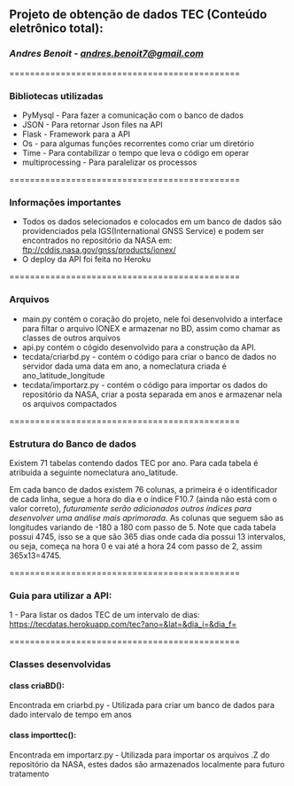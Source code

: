 ## **Projeto de obtenção de dados TEC (Conteúdo eletrônico total):**
### *Andres Benoit - andres.benoit7@gmail.com*
=============================================

### Bibliotecas utilizadas
- PyMysql - Para fazer a comunicação com o banco de dados
- JSON - Para retornar Json files na API
- Flask - Framework para a API
- Os - para algumas funções recorrentes como criar um diretório
- Time - Para contabilizar o tempo que leva o código em operar
- multiprocessing - Para paralelizar os processos 

=============================================

### Informações importantes
- Todos os dados selecionados e colocados em um banco de dados são providenciados pela IGS(International GNSS Service) e podem ser encontrados
no repositório da NASA em: ftp://cddis.nasa.gov/gnss/products/ionex/
- O deploy da API foi feita no Heroku

=============================================

### Arquivos
- main.py contém o coração do projeto, nele foi desenvolvido a interface para filtar o arquivo IONEX e armazenar no BD, assim como chamar as classes de outros arquivos
- api.py contém o cógido desenvolvido para a construção da API.
- tecdata/criarbd.py - contém o código para criar o banco de dados no servidor dada uma data em ano, a nomeclatura criada é ano_latitude_longitude
- tecdata/importarz.py - contém o código para importar os dados do repositório da NASA, criar a posta separada em anos e armazenar nela os arquivos compactados

=============================================

### Estrutura do Banco de dados
Existem 71 tabelas contendo dados TEC por ano. Para cada tabela é atribuida a seguinte nomeclatura ano_latitude.

Em cada banco de dados existem 76 colunas, a primeira é o identificador de cada linha, segue a hora do dia e o índice F10.7 (ainda não está com o valor correto), *futuramente serão adicionados outros índices para desenvolver uma análise mais aprimorada*. As colunas que seguem são as longitudes variando de -180 a 180 com passo de 5. Note que cada tabela possui 4745, isso se a que são 365 dias onde cada dia possui 13 intervalos, ou seja, começa na hora 0 e vai até a hora 24 com passo de 2, assim 365x13=4745.

=============================================

### Guia para utilizar a API:

1 - Para listar os dados TEC de um intervalo de dias: https://tecdatas.herokuapp.com/tec?ano=&lat=&dia_i=&dia_f=

=============================================

### Classes desenvolvidas
#### class criaBD():
Encontrada em criarbd.py - Utilizada para criar um banco de dados para dado intervalo de tempo em anos
#### class importtec():
Encontrada em importarz.py - Utilizada para importar os arquivos .Z do repositório da NASA, estes dados são armazenados localmente para futuro tratamento
